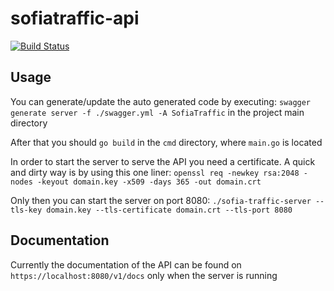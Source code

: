 # sofiatraffic-api

[![Build Status](https://travis-ci.org/NikolayGenov/sofiatraffic-api.svg?branch=master)](https://travis-ci.org/NikolayGenov/sofiatraffic-api)

## Usage
You can generate/update the auto generated code by executing:
`swagger generate server -f ./swagger.yml -A SofiaTraffic`
in the project main directory

After that you should `go build` in the `cmd` directory, where `main.go` is located

In order to start the server to serve the API you need a certificate.
A quick and dirty way is by using this one liner:
`openssl req -newkey rsa:2048 -nodes -keyout domain.key -x509 -days 365 -out domain.crt`

Only then you can start the server on port 8080:
`./sofia-traffic-server --tls-key domain.key --tls-certificate domain.crt --tls-port 8080`

## Documentation
Currently the documentation of the API can be found on `https://localhost:8080/v1/docs`
only when the server is running
